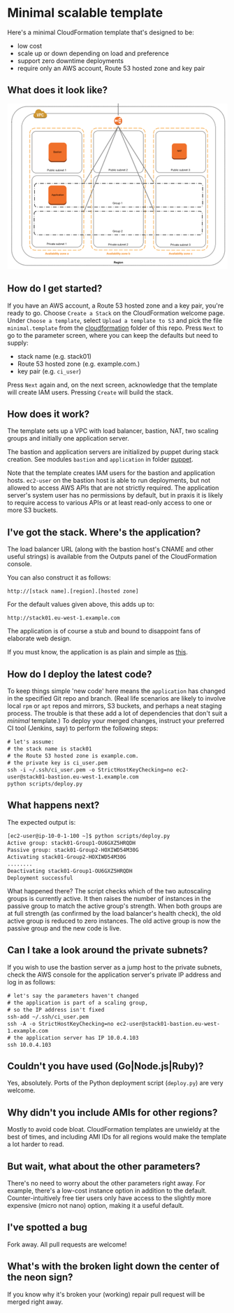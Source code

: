 Minimal scalable template
=========================
Here's a minimal CloudFormation template that's designed to be:

* low cost
* scale up or down depending on load and preference
* support zero downtime deployments
* require only an AWS account, Route 53 hosted zone and key pair

What does it look like?
-----------------------
<img src="images/schematic.gif" width="600" alt="Schematic of the stack with VPC, three public and three private subnets, load balancer, bastion, application and NAT servers"/>

How do I get started?
---------------------
If you have an AWS account, a Route 53 hosted zone and a key pair, you're ready to go. Choose `Create a Stack` on the CloudFormation welcome page. Under `Choose a template`, select `Upload a template to S3` and pick the file `minimal.template` from the [cloudformation](cloudformation) folder of this repo. Press `Next` to go to the parameter screen, where you can keep the defaults but need to supply:

* stack name (e.g. stack01)
* Route 53 hosted zone (e.g. example.com.)
* key pair (e.g. `ci_user`)

Press `Next` again and, on the next screen, acknowledge that the template will create IAM users. Pressing `Create` will build the stack.

How does it work?
-----------------
The template sets up a VPC with load balancer, bastion, NAT, two scaling groups and initially one application server.

The bastion and application servers are initialized by puppet during stack creation. See modules `bastion` and `application` in folder [puppet](puppet).

Note that the template creates IAM users for the bastion and application hosts. `ec2-user` on the bastion host is able to run deployments, but not allowed to access AWS APIs that are not strictly required. The application server's system user has no permissions by default, but in praxis it is likely to require access to various APIs or at least read-only access to one or more S3 buckets.

I've got the stack. Where's the application?
------------------------------------------------
The load balancer URL (along with the bastion host's CNAME and other useful strings) is available from the Outputs panel of the CloudFormation console. 

You can also construct it as follows:

    http://[stack name].[region].[hosted zone]

For the default values given above, this adds up to:

    http://stack01.eu-west-1.example.com

The application is of course a stub and bound to disappoint fans of elaborate web design.

If you must know, the application is as plain and simple as [this](https://rawgit.com/gerald1248/minimal-scalable-template/master/puppet/application/files/docroot/index.html).

How do I deploy the latest code?
--------------------------------
To keep things simple 'new code' here means the `application` has changed in the specified Git repo and branch. (Real life scenarios are likely to involve local `rpm` or `apt` repos and mirrors, S3 buckets, and perhaps a neat staging process. The trouble is that these add a lot of dependencies that don't suit a *minimal* template.) To deploy your merged changes, instruct your preferred CI tool (Jenkins, say) to perform the following steps:

    # let's assume:
    # the stack name is stack01
    # the Route 53 hosted zone is example.com.
    # the private key is ci_user.pem
    ssh -i ~/.ssh/ci_user.pem -o StrictHostKeyChecking=no ec2-user@stack01-bastion.eu-west-1.example.com
    python scripts/deploy.py

What happens next?
------------------
The expected output is:

    [ec2-user@ip-10-0-1-100 ~]$ python scripts/deploy.py
    Active group: stack01-Group1-OU6GXZ5HRQDH
    Passive group: stack01-Group2-HOXIWD54M30G
    Activating stack01-Group2-HOXIWD54M30G
    ........
    Deactivating stack01-Group1-OU6GXZ5HRQDH
    Deployment successful 

What happened there? The script checks which of the two autoscaling groups is currently active. It then raises the number of instances in the passive group to match the active group's strength. When both groups are at full strength (as confirmed by the load balancer's health check), the old active group is reduced to zero instances. The old active group is now the passive group and the new code is live.

Can I take a look around the private subnets?
---------------------------------------------
If you wish to use the bastion server as a jump host to the private subnets, check the AWS console for the application server's private IP address and log in as follows:

    # let's say the parameters haven't changed
    # the application is part of a scaling group,
    # so the IP address isn't fixed 
    ssh-add ~/.ssh/ci_user.pem
    ssh -A -o StrictHostKeyChecking=no ec2-user@stack01-bastion.eu-west-1.example.com 
    # the application server has IP 10.0.4.103
    ssh 10.0.4.103

Couldn't you have used (Go|Node.js|Ruby)?
-----------------------------------------------------
Yes, absolutely. Ports of the Python deployment script (`deploy.py`) are very welcome.

Why didn't you include AMIs for other regions?
----------------------------------------------
Mostly to avoid code bloat. CloudFormation templates are unwieldy at the best of times, and including AMI IDs for all regions would make the template a lot harder to read.

But wait, what about the other parameters?
------------------------------------------
There's no need to worry about the other parameters right away. For example, there's a low-cost instance option in addition to the default. Counter-intuitively free tier users only have access to the slightly more expensive (micro not nano) option, making it a useful default.

I've spotted a bug
------------------
Fork away. All pull requests are welcome!

What's with the broken light down the center of the neon sign?
--------------------------------------------------------------
If you know why it's broken your (working) repair pull request will be merged right away. 
